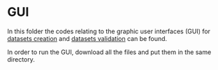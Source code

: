 # GUI
In this folder the codes relating to the graphic user interfaces (GUI) for [datasets creation](Computer_Vision_Dataset_Generator.mlapp) and [datasets validation](Computer_Vision_Dataset_Validator.mlapp) can be found. 

In order to run the GUI, download all the files and put them in the same directory. 
